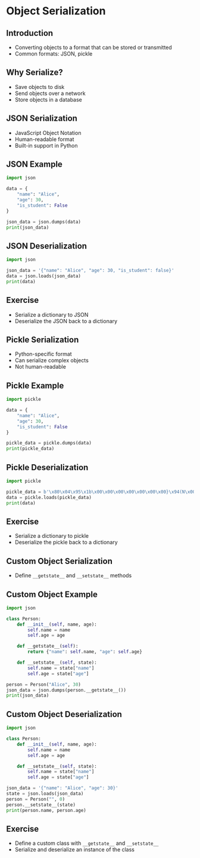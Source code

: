 # Object Serialization

## Introduction

- Converting objects to a format that can be stored or transmitted
- Common formats: JSON, pickle

## Why Serialize?

- Save objects to disk
- Send objects over a network
- Store objects in a database

## JSON Serialization

- JavaScript Object Notation
- Human-readable format
- Built-in support in Python

## JSON Example

```python
import json

data = {
    "name": "Alice",
    "age": 30,
    "is_student": False
}

json_data = json.dumps(data)
print(json_data)
```

## JSON Deserialization

```python
import json

json_data = '{"name": "Alice", "age": 30, "is_student": false}'
data = json.loads(json_data)
print(data)
```

## Exercise

- Serialize a dictionary to JSON
- Deserialize the JSON back to a dictionary

## Pickle Serialization

- Python-specific format
- Can serialize complex objects
- Not human-readable

## Pickle Example

```python
import pickle

data = {
    "name": "Alice",
    "age": 30,
    "is_student": False
}

pickle_data = pickle.dumps(data)
print(pickle_data)
```

## Pickle Deserialization

```python
import pickle

pickle_data = b'\x80\x04\x95\x1b\x00\x00\x00\x00\x00\x00\x00}\x94(N\x00\x05name\x94\x86\x05Alice\x94N\x03age\x94K\x1eN\x0bis_student\x94\x89u.'
data = pickle.loads(pickle_data)
print(data)
```

## Exercise

- Serialize a dictionary to pickle
- Deserialize the pickle back to a dictionary

## Custom Object Serialization

- Define `__getstate__` and `__setstate__` methods

## Custom Object Example

```python
import json

class Person:
    def __init__(self, name, age):
        self.name = name
        self.age = age

    def __getstate__(self):
        return {"name": self.name, "age": self.age}

    def __setstate__(self, state):
        self.name = state["name"]
        self.age = state["age"]

person = Person("Alice", 30)
json_data = json.dumps(person.__getstate__())
print(json_data)
```

## Custom Object Deserialization

```python
import json

class Person:
    def __init__(self, name, age):
        self.name = name
        self.age = age

    def __setstate__(self, state):
        self.name = state["name"]
        self.age = state["age"]

json_data = '{"name": "Alice", "age": 30}'
state = json.loads(json_data)
person = Person("", 0)
person.__setstate__(state)
print(person.name, person.age)
```

## Exercise

- Define a custom class with `__getstate__` and `__setstate__`
- Serialize and deserialize an instance of the class
